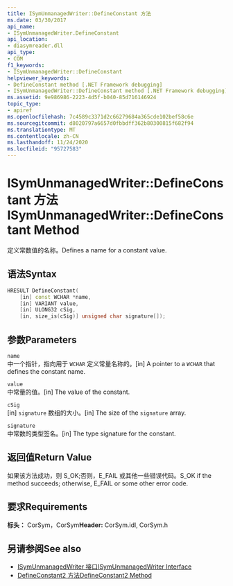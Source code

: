 ```yaml
---
title: ISymUnmanagedWriter::DefineConstant 方法
ms.date: 03/30/2017
api_name:
- ISymUnmanagedWriter.DefineConstant
api_location:
- diasymreader.dll
api_type:
- COM
f1_keywords:
- ISymUnmanagedWriter::DefineConstant
helpviewer_keywords:
- DefineConstant method [.NET Framework debugging]
- ISymUnmanagedWriter::DefineConstant method [.NET Framework debugging]
ms.assetid: 9e986986-2223-4d5f-b040-85d716146924
topic_type:
- apiref
ms.openlocfilehash: 7c4589c3371d2c66279684a365cde102bef58c6e
ms.sourcegitcommit: d8020797a6657d0fbbdff362b80300815f682f94
ms.translationtype: MT
ms.contentlocale: zh-CN
ms.lasthandoff: 11/24/2020
ms.locfileid: "95727583"
---
```

# <a name="isymunmanagedwriterdefineconstant-method"></a><span data-ttu-id="64fa9-102">ISymUnmanagedWriter::DefineConstant 方法</span><span class="sxs-lookup"><span data-stu-id="64fa9-102">ISymUnmanagedWriter::DefineConstant Method</span></span>

<span data-ttu-id="64fa9-103">定义常数值的名称。</span><span class="sxs-lookup"><span data-stu-id="64fa9-103">Defines a name for a constant value.</span></span>  
  
## <a name="syntax"></a><span data-ttu-id="64fa9-104">语法</span><span class="sxs-lookup"><span data-stu-id="64fa9-104">Syntax</span></span>  
  
```cpp  
HRESULT DefineConstant(  
    [in] const WCHAR *name,  
    [in] VARIANT value,  
    [in] ULONG32 cSig,  
    [in, size_is(cSig)] unsigned char signature[]);  
```  
  
## <a name="parameters"></a><span data-ttu-id="64fa9-105">参数</span><span class="sxs-lookup"><span data-stu-id="64fa9-105">Parameters</span></span>  

 `name`  
 <span data-ttu-id="64fa9-106">中一个指针，指向用于 `WCHAR` 定义常量名称的。</span><span class="sxs-lookup"><span data-stu-id="64fa9-106">[in] A pointer to a `WCHAR` that defines the constant name.</span></span>  
  
 `value`  
 <span data-ttu-id="64fa9-107">中常量的值。</span><span class="sxs-lookup"><span data-stu-id="64fa9-107">[in] The value of the constant.</span></span>  
  
 `cSig`  
 <span data-ttu-id="64fa9-108">[in] `signature` 数组的大小。</span><span class="sxs-lookup"><span data-stu-id="64fa9-108">[in] The size of the `signature` array.</span></span>  
  
 `signature`  
 <span data-ttu-id="64fa9-109">中常数的类型签名。</span><span class="sxs-lookup"><span data-stu-id="64fa9-109">[in] The type signature for the constant.</span></span>  
  
## <a name="return-value"></a><span data-ttu-id="64fa9-110">返回值</span><span class="sxs-lookup"><span data-stu-id="64fa9-110">Return Value</span></span>  

 <span data-ttu-id="64fa9-111">如果该方法成功，则 S_OK;否则，E_FAIL 或其他一些错误代码。</span><span class="sxs-lookup"><span data-stu-id="64fa9-111">S_OK if the method succeeds; otherwise, E_FAIL or some other error code.</span></span>  
  
## <a name="requirements"></a><span data-ttu-id="64fa9-112">要求</span><span class="sxs-lookup"><span data-stu-id="64fa9-112">Requirements</span></span>  

 <span data-ttu-id="64fa9-113">**标头：** CorSym，CorSym</span><span class="sxs-lookup"><span data-stu-id="64fa9-113">**Header:** CorSym.idl, CorSym.h</span></span>  
  
## <a name="see-also"></a><span data-ttu-id="64fa9-114">另请参阅</span><span class="sxs-lookup"><span data-stu-id="64fa9-114">See also</span></span>

- [<span data-ttu-id="64fa9-115">ISymUnmanagedWriter 接口</span><span class="sxs-lookup"><span data-stu-id="64fa9-115">ISymUnmanagedWriter Interface</span></span>](isymunmanagedwriter-interface.md)
- [<span data-ttu-id="64fa9-116">DefineConstant2 方法</span><span class="sxs-lookup"><span data-stu-id="64fa9-116">DefineConstant2 Method</span></span>](isymunmanagedwriter2-defineconstant2-method.md)
